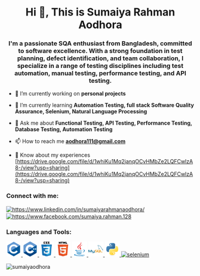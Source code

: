 <h1 align="center">Hi 👋, This is Sumaiya Rahman Aodhora</h1>
<h3 align="center">I'm a passionate SQA enthusiast from Bangladesh, committed to software excellence. With a strong foundation in test planning, defect identification, and team collaboration, I specialize in a range of testing disciplines including test automation, manual testing, performance testing, and API testing.</h3>

- 🔭 I’m currently working on **personal projects**

- 🌱 I’m currently learning **Automation Testing, full stack Software Quality Assurance, Selenium, Natural Language Processing**

- 💬 Ask me about **Functional Testing, API Testing, Performance Testing, Database Testing, Automation Testing**

- 📫 How to reach me **aodhora111@gmail.com**

- 📄 Know about my experiences [https://drive.google.com/file/d/1whiKu1Mq2janqOCvHMbZe2LQFCwlzA8-/view?usp=sharing](https://drive.google.com/file/d/1whiKu1Mq2janqOCvHMbZe2LQFCwlzA8-/view?usp=sharing)

<h3 align="left">Connect with me:</h3>
<p align="left">
<a href="https://linkedin.com/in/https://www.linkedin.com/in/sumaiyarahmanaodhora/" target="blank"><img align="center" src="https://raw.githubusercontent.com/rahuldkjain/github-profile-readme-generator/master/src/images/icons/Social/linked-in-alt.svg" alt="https://www.linkedin.com/in/sumaiyarahmanaodhora/" height="30" width="40" /></a>
<a href="https://fb.com/https://www.facebook.com/sumaiya.rahman.128" target="blank"><img align="center" src="https://raw.githubusercontent.com/rahuldkjain/github-profile-readme-generator/master/src/images/icons/Social/facebook.svg" alt="https://www.facebook.com/sumaiya.rahman.128" height="30" width="40" /></a>
</p>

<h3 align="left">Languages and Tools:</h3>
<p align="left"> <a href="https://www.cprogramming.com/" target="_blank" rel="noreferrer"> <img src="https://raw.githubusercontent.com/devicons/devicon/master/icons/c/c-original.svg" alt="c" width="40" height="40"/> </a> <a href="https://www.w3schools.com/cpp/" target="_blank" rel="noreferrer"> <img src="https://raw.githubusercontent.com/devicons/devicon/master/icons/cplusplus/cplusplus-original.svg" alt="cplusplus" width="40" height="40"/> </a> <a href="https://www.w3schools.com/css/" target="_blank" rel="noreferrer"> <img src="https://raw.githubusercontent.com/devicons/devicon/master/icons/css3/css3-original-wordmark.svg" alt="css3" width="40" height="40"/> </a> <a href="https://www.w3.org/html/" target="_blank" rel="noreferrer"> <img src="https://raw.githubusercontent.com/devicons/devicon/master/icons/html5/html5-original-wordmark.svg" alt="html5" width="40" height="40"/> </a> <a href="https://www.java.com" target="_blank" rel="noreferrer"> <img src="https://raw.githubusercontent.com/devicons/devicon/master/icons/java/java-original.svg" alt="java" width="40" height="40"/> </a> <a href="https://www.mysql.com/" target="_blank" rel="noreferrer"> <img src="https://raw.githubusercontent.com/devicons/devicon/master/icons/mysql/mysql-original-wordmark.svg" alt="mysql" width="40" height="40"/> </a> <a href="https://www.python.org" target="_blank" rel="noreferrer"> <img src="https://raw.githubusercontent.com/devicons/devicon/master/icons/python/python-original.svg" alt="python" width="40" height="40"/> </a> <a href="https://www.selenium.dev" target="_blank" rel="noreferrer"> <img src="https://raw.githubusercontent.com/detain/svg-logos/780f25886640cef088af994181646db2f6b1a3f8/svg/selenium-logo.svg" alt="selenium" width="40" height="40"/> </a> 

<p><img align="center" src="https://github-readme-stats.vercel.app/api/top-langs?username=sumaiyaodhora&show_icons=true&locale=en&layout=compact" alt="sumaiyaodhora" /></p>

